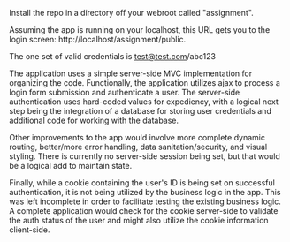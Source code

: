 Install the repo in a directory off your webroot called "assignment".

Assuming the app is running on your localhost, this URL gets you to the login screen: http://localhost/assignment/public.

The one set of valid credentials is test@test.com/abc123

The application uses a simple server-side MVC implementation for organizing the code. Functionally, the application utilizes ajax to process a login form submission and authenticate a user. The server-side authentication uses hard-coded values for expediency, with a logical next step being the integration of a database for storing user credentials and additional code for working with the database.

Other improvements to the app would involve more complete dynamic routing, better/more error handling, data sanitation/security, and visual styling. There is currently no server-side session being set, but that would be a logical add to maintain state.

Finally, while a cookie containing the user's ID is being set on successful authentication, it is not being utilized by the business logic in the app. This was left incomplete in order to facilitate testing the existing business logic. A complete application would check for the cookie server-side to validate the auth status of the user and might also utilize the cookie information client-side.
